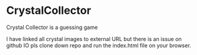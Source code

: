 # CrystalCollector

Crystal Collector is a guessing game 

I have linked all crystal images to external URL but there is an issue on github IO pls clone down repo and run the index.html file on your browser. 
